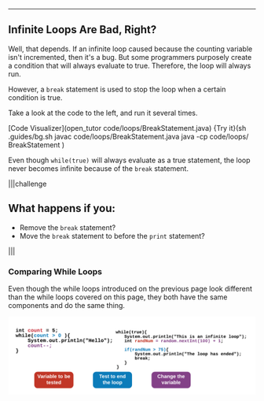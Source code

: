 ----------

## Infinite Loops Are Bad, Right?
Well, that depends. If an infinite loop caused because the counting variable isn't incremented, then it's a bug. But some programmers purposely create a condition that will always evaluate to true. Therefore, the loop will always run.

However, a `break` statement is used to stop the loop when a certain condition is true. 

Take a look at the code to the left, and run it several times.

[Code Visualizer](open_tutor code/loops/BreakStatement.java)
{Try it}(sh .guides/bg.sh javac code/loops/BreakStatement.java java -cp code/loops/ BreakStatement )

Even though `while(true)` will always evaluate as a true statement, the loop never becomes infinite because of the `break` statement.

|||challenge
## What happens if you:
* Remove the `break` statement?
* Move the `break` statement to before the `print` statement?

|||

### Comparing While Loops
Even though the while loops introduced on the previous page look different than the while loops covered on this page, they both have the same components and do the same thing.

![While Loop Comparison](.guides/img/WhileLoopComparison.png)
